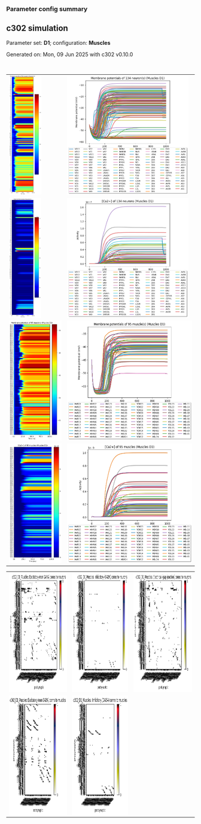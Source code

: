 ### Parameter config summary 
<h2>c302 simulation</h2>
<p>Parameter set: <b>D1</b>; configuration: <b>Muscles</b></p>
<p>Generated on: Mon, 09 Jun 2025 with c302 v0.10.0</p><br/>
<table>

<tr>
  <td><a href="images/neurons_D1_Muscles.png"><img alt=" " src="images/neurons_D1_Muscles.png" height="320"/></a></td>
  <td><a href="images/traces_neuron_Muscles_D1.png"><img alt=" " src="images/traces_neuron_Muscles_D1.png" height="320"/></a></td>
</tr>

<tr>
  <td><a href="images/neuron_activity_D1_Muscles.png"><img alt=" " src="images/neuron_activity_D1_Muscles.png" height="320"/></a></td>
  <td><a href="images/traces_neuron_activity_Muscles_D1.png"><img alt=" " src="images/traces_neuron_activity_Muscles_D1.png" height="320"/></a></td>
</tr>

<tr>
  <td><a href="images/muscles_D1_Muscles.png"><img alt=" " src="images/muscles_D1_Muscles.png" height="320"/></a></td>
  <td><a href="images/traces_muscles_Muscles_D1.png"><img alt=" " src="images/traces_muscles_Muscles_D1.png" height="320"/></a></td>
</tr>

<tr>
  <td><a href="images/muscle_activity_D1_Muscles.png"><img alt=" " src="images/muscle_activity_D1_Muscles.png" height="320"/></a></td>
  <td><a href="images/traces_muscles_activity_Muscles_D1.png"><img alt=" " src="images/traces_muscles_activity_Muscles_D1.png" height="320"/></a></td>
</tr>
</table>
<table>

<tr><td><a href="images/c302_D1_Muscles_exc_to_neurons.png"><img alt=" " src="images/c302_D1_Muscles_exc_to_neurons.png" height="320"/></a></td>

  <td><a href="images/c302_D1_Muscles_inh_to_neurons.png"><img alt=" " src="images/c302_D1_Muscles_inh_to_neurons.png" height="320"/></a></td>

  <td><a href="images/c302_D1_Muscles_elec_neurons_neurons.png"><img alt=" " src="images/c302_D1_Muscles_elec_neurons_neurons.png" height="320"/></a></td></tr>

<tr><td><a href="images/c302_D1_Muscles_exc_to_muscles.png"><img alt=" " src="images/c302_D1_Muscles_exc_to_muscles.png" height="320"/></a></td>

  <td><a href="images/c302_D1_Muscles_inh_to_muscles.png"><img alt=" " src="images/c302_D1_Muscles_inh_to_muscles.png" height="320"/></a></td></tr>
</table>
